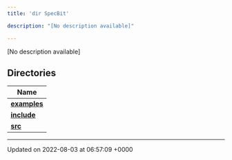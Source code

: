 ```yaml
---
title: 'dir SpecBit'

description: "[No description available]"

---
```







[No description available]

## Directories

| Name           |
| -------------- |
| **[examples](/documentation/code/gambit_2/files/dir_cc061c10d97e137342b37156734d49fa/#dir-examples)**  |
| **[include](/documentation/code/gambit_2/files/dir_3e780b8b8b0b785a128ffd7efbd03579/#dir-include)**  |
| **[src](/documentation/code/gambit_2/files/dir_5a8186266a909d0ed6ad73c54fa9897d/#dir-src)**  |






-------------------------------

Updated on 2022-08-03 at 06:57:09 +0000

